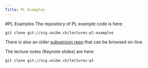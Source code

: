 ```yaml
---
Title: PL Examples
---
```

#PL Examples
The repository of PL example code is here:

```
git clone git://scg.unibe.ch/lectures-pl-examples
```

There is also an older [subversion repo](https://www.iam.unibe.ch/scg/svn_repos/Lectures/ProgrammingLanguages/Examples/) that can be browsed on-line.

The lecture notes (Keynote slides) are here:

```
git clone git://scg.unibe.ch/lectures-pl
```
